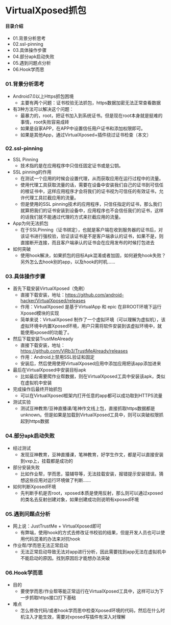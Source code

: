 # VirtualXposed抓包
#### 目录介绍
- 01.背景分析思考
- 02.ssl-pinning
- 03.具体操作步骤
- 04.部分apk启动失败
- 05.遇到问题点分析
- 06.Hook学而思



### 01.背景分析思考
- Android7.0以上Https抓包困境
    - 主要有两个问题：证书校验无法抓包，https数据加密无法正常查看数据
- 有3种方法可以解决这个问题：
    - 最暴力的，root，把证书加入到系统证书。但是现在root本身就是挺难的事情，root失败容易成砖
    - 如果是自家APP，在APP中设置信任用户证书和添加权限即可。
    - 如果是其他App，通过VirtualXposed+插件绕过证书检查（本文）


### 02.ssl-pinning
- SSL Pinning
    - 技术指的是在应用程序中只信任固定证书或是公钥。
- SSL pinning的作用
    - 在测试一个应用的时候会设置代理，从而获取应用在运行过程中的流量。
    - 使用代理工具获取流量的话，需要在设备中安装我们自己的证书到可信任的根证书中，这样应用程序才会将我们的证书视为可信任的有效证书，允许代理工具拦截应用的流量。
    - 但是使用的SSL pinning技术的应用程序，只信任指定的证书，那么我们就算把我们的证书安装到设备中，应用程序也不会信任我们的证书，这样的话我们就不能通过代理的方式来拦截应用的流量。
- App为何无法抓包
    - 在于SSLPinning（证书绑定），也就是客户端在收到服务器的证书后，对该证书进行强校验，验证该证书是不是客户端承认的证书，如果不是，则直接断开连接，而且客户端承认的证书会在应用发布的时候打包进去
- 如何突破
    - 使用hook解决，如果抓包的目标Apk混淆或者加固，如何避免hook失败？另外怎么去hook别的app，以及hook的时机……



### 03.具体操作步骤
- 首先下载安装VirtualXposed（免刷）
    - 直接下载安装，地址：https://github.com/android-hacker/VirtualXposed/releases
    - 作用：VirtualXposed 是基于VirtualApp 和 epic 在非ROOT环境下运行Xposed模块的实现
    - 简单来说：VirtualXposed 制作了一个虚拟环境（可以理解为虚拟机），该虚拟环境中内置Xposed环境，用户只需将软件安装到该虚拟环境中，就能使用xposed的功能了。
- 然后下载安装TrustMeAlready
    - 直接下载安装，地址：https://github.com/ViRb3/TrustMeAlready/releases
    - 作用：Android上禁用SSL验证和固定
    - 安装后，然后使用使用VirtualXposed应用中添加应用把该app添加进来
- 最后在VirtualXposed中安装目标apk
    - 比如最后需要爬作业帮数据，则在VirtualXposed工具中安装该apk，类似在虚拟机中安装
- 完成操作后最终开始抓包
    - 可以在VirtualXposed框架内打开任意的app都可以成功取到HTTPS流量
- 测试实验
    - 测试豆神教育/豆神直播课/笔神作文线上包，直接抓取https数据都是unknown。但是如果是加载到VirtualXposed工具中，则可以突破权限抓起到https数据



### 04.部分apk启动失败
- 经过测试
    - 发现豆神教育，豆神直播课，笔神教育，好学生作文，都是可以直接安装到vxp上，挂载都是成功的
- 部分安装失败
    - 比如作业帮，学而思，猿辅导等，无法挂载安装，报错提示安装错误。猜想这些应用对运行环境做了判断……
- 如何判断Xposed环境
    - 先判断手机是否root，xposed本质是使用反射，那么则可以通过xposed的类名去反射创建对象，如果创建成功则说明有xposed环境


### 05.遇到问题点分析
- 网上说：JustTrustMe + VirtualXposed即可
    - 有弊端，使用hook的方式去修改证书校验的结果，但是开发人员也可以使用代码混淆的办法来对抗hook
- 作业帮/学而思无法正常启动
    - 无法正常启动导致无法对app进行分析，因此需要找到app无法在虚拟机中不能启动的原因。找到原因后才能想办法突破


### 06.Hook学而思
- 目的
    - 要使学而思/作业帮等能正常运行在VirtualXposed工具中，这样可以为下一步抓取https接口打下基础
- 难点
    - 怎么修改代码/或者hook学而思中检查Xposed环境的代码，然后在什么时机注入才能生效，需要对xposed写插件有深入对理解








